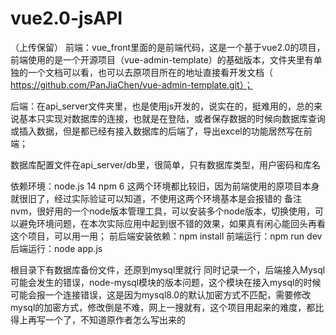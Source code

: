 # vue2.0-jsAPI
（上传保留）
前端：vue_front里面的是前端代码，这是一个基于vue2.0的项目，前端使用的是一个开源项目（vue-admin-template）的基础版本，文件夹里有单独的一个文档可以看，也可以去原项目所在的地址直接看开发文档（ https://github.com/PanJiaChen/vue-admin-template.git）；

后端：在api_server文件夹里，也是使用js开发的，说实在的，挺难用的，总的来说基本只实现对数据库的连接，也就是在登陆，或者保存数据的时候向数据库查询或插入数据，但是都已经有接入数据库的后端了，导出excel的功能居然写在前端；

数据库配置文件在api_server/db里，很简单，只有数据库类型，用户密码和库名


依赖环境：node.js 14      npm  6
这两个环境都比较旧，因为前端使用的原项目本身就很旧了，经过实际验证可以知道，不使用这两个环境基本是会报错的
备注nvm，很好用的一个node版本管理工具，可以安装多个node版本，切换使用，可以避免环境问题，在本次实际应用中起到很不错的效果，如果真有闲心能回头再看这个项目，可以用一用；
前后端安装依赖：npm install
前端运行：npm run dev
后端运行：node app.js

根目录下有数据库备份文件，还原到mysql里就行
同时记录一个，后端接入Mysql可能会发生的错误，node-mysql模块的版本问题，这个模块在接入mysql的时候可能会报一个连接错误，这是因为mysql8.0的默认加密方式不匹配，需要修改mysql的加密方式，修改倒是不难，网上一搜就有，这个项目用起来的难度，都比得上再写一个了，不知道原作者怎么写出来的